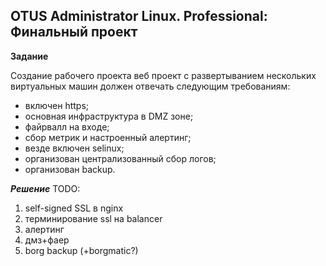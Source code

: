 ## OTUS Administrator Linux. Professional: Финальный проект

**Задание**

Создание рабочего проекта
веб проект с развертыванием нескольких виртуальных машин должен отвечать следующим требованиям:

- включен https;
- основная инфраструктура в DMZ зоне;
- файрвалл на входе;
- сбор метрик и настроенный алертинг;
- везде включен selinux;
- организован централизованный сбор логов;
- организован backup.

**_Решение_**
TODO:

1. self-signed SSL в nginx
2. терминирование ssl на balancer
3. алертинг
4. дмз+фаер
5. borg backup (+borgmatic?)
